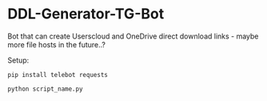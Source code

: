 # DDL-Generator-TG-Bot
Bot that can create Userscloud and OneDrive direct download links - maybe more file hosts in the future..?

Setup:


`pip install telebot requests`

`python script_name.py`

